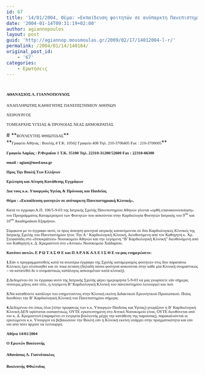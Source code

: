 ```yaml
---
id: 67
title: '14/01/2004, Θέμα: «Εκπαίδευση φοιτητών σε ανύπαρκτη Πανεπιστημιακή Κλινική».'
date: '2004-01-14T09:31:19+02:00'
author: agiannopoulos
layout: post
guid: 'http://agiannop.mousmoulas.gr/2009/02/17/14012004-l-r/'
permalink: /2004/01/14/140104/
original_post_id:
    - '67'
categories:
    - Ερωτήσεις
---
```


# **<span style="font-size:8pt;font-family:Tahoma;">ΑΘΑΝΑΣΙΟΣ Λ. ΓΙΑΝΝΟΠΟΥΛΟΣ<span> </span><span> </span></span>**

<span style="font-size:8pt;font-family:Tahoma;">ΑΝΑΠΛΗΡΩΤΗΣ ΚΑΘΗΓΗΤΗΣ ΠΑΝΕΠΙΣΤΗΜΙΟΥ ΑΘΗΝΩΝ</span>

<span style="font-size:8pt;font-family:Tahoma;">ΧΕΙΡΟΥΡΓΟΣ</span>

<span style="font-size:8pt;font-family:Tahoma;">ΤΟΜΕΑΡΧΗΣ ΥΓΕΙΑΣ &amp; ΠΡΟΝΟΙΑΣ ΝΕΑΣ ΔΗΜΟΚΡΑΤΙΑΣ</span>

<div style="padding:0 0 1pt;border:medium medium 1pt none none solid -moz-use-text-color -moz-use-text-color windowtext;"># **<span style="font-size:8pt;font-family:Tahoma;">ΒΟΥΛΕΥΤΗΣ ΦΘΙΩΤΙΔΑΣ</span>**

</div>**<span style="font-size:8pt;font-family:Tahoma;">Γραφείο Αθήνας : Βουλής 4 Τ.Κ. 10562 Γραφείο 408 Τηλ. 210-3706405 Fax : 210-3706005</span>**

**<span style="font-size:8pt;font-family:Tahoma;">Γραφείο Λαμίας : Ρ.Φεραίου 1 Τ.Κ. 35100 Τηλ. 22310-31200/52600 </span><span style="font-size:8pt;font-family:Tahoma;">Fax</span><span style="font-size:8pt;font-family:Tahoma;"> : 22310-66300</span>**

**<span style="font-size:8pt;font-family:Tahoma;">email</span><span style="font-size:8pt;font-family:Tahoma;"> : </span><span style="font-size:8pt;font-family:Tahoma;">agian</span><span style="font-size:8pt;font-family:Tahoma;">@</span><span style="font-size:8pt;font-family:Tahoma;">med</span><span style="font-size:8pt;font-family:Tahoma;">.</span><span style="font-size:8pt;font-family:Tahoma;">uoa</span><span style="font-size:8pt;font-family:Tahoma;">.</span><span style="font-size:8pt;font-family:Tahoma;">gr</span><span style="font-size:8pt;font-family:Tahoma;"> </span>**

**<span style="font-size:8pt;font-family:Tahoma;"> </span>**

**<span style="font-size:8pt;font-family:Tahoma;">Προς Την Βουλή Των Ελλήνων</span>**

**<span style="font-size:8pt;font-family:Tahoma;">Ερώτηση και Αίτηση Κατάθεσης Εγγράφων</span>**

**<span style="font-size:8pt;font-family:Tahoma;">Δια τους κ.κ. Υπουργούς Υγείας &amp; Πρόνοιας και Παιδείας</span>**

**<span style="font-size:8pt;font-family:Tahoma;"> </span>**

**<span style="font-size:8pt;font-family:Tahoma;">Θέμα : «Εκπαίδευση φοιτητών σε ανύπαρκτη Πανεπιστημιακή Κλινική».</span>**

<span style="font-size:8pt;font-family:Tahoma;">Κατά το έγγραφο Α.Π. 106/5-9-03 της Ιατρικής Σχολής Πανεπιστημίου Αθηνών γίνεται «ορθή επανακοινοποίηση» του Προγράμματος Καταμερισμού των Φοιτητών που ασκούνται στην Καρδιολογία Φοιτητών Ιατρικής του 9<sup>ου</sup> και 10<sup>ου</sup> Ακαδημαϊκού Εξαμήνου.</span>

<span style="font-size:8pt;font-family:Tahoma;">Σύμφωνα με το έγγραφο αυτό, οι προς άσκηση φοιτηταί ιατρικής κατανέμονται σε δύο Καρδιολογικές Κλινικές της Ιατρικής Σχολής του Πανεπιστημίου ήτοι: Την Α ‘ Καρδιολογική Κλινική, διευθυνόμενη από τον Καθηγητή κ. Χρ. Στεφανάδη στο «Ιπποκράτειο» Νοσοκομείο Αθηνών και την λεγόμενη “Β’ Καρδιολογική Κλινική” διευθυνόμενη από τον Καθηγητή κ. Δ. Κρεμαστινό στο «Αττικό» Νοσοκομείο Χαϊδαρίου. </span><span style="font-size:8pt;font-family:Tahoma;"></span>

**<span style="font-size:8pt;font-family:Tahoma;">Κατόπιν αυτών, Ε Ρ Ω Τ Α Σ Θ Ε και Π Α Ρ Α Κ Α Λ Ε Ι Σ Θ Ε να μας ενημερώσετε:<span> </span></span>**

**<span style="font-size:8pt;font-family:Tahoma;">1.</span>**<span style="font-size:8pt;font-family:Tahoma;">Εάν ο προγραμματισθείς κατά τα ανωτέρω έγγραφο της Σχολής καταμερισμός φοιτητών στις δύο παραπάνω Κλινικές έχει υλοποιηθεί και σε ποια έκταση (δηλαδή πόσοι φοιτηταί ασκούνται στην κάθε μία Κλινική ονομαστικώς – να κατατεθεί δε ο ονομαστικώς κατάλογος ασκουμένων κατά κλινική).</span>

**<span style="font-size:8pt;font-family:Tahoma;">2.</span>**<span style="font-size:8pt;font-family:Tahoma;">Δεδομένου ότι το έγγραφο αυτό της Ιατρικής Σχολής φέρει ημερομηνία 5-9-03 να μας γνωρίσετε εάν σήμερα, τέσσερις μήνες από τότε, η λεγόμενη Β’ Καρδιολογική Κλινική του πανεπιστημίου λειτουργεί και πού. </span>

**<span style="font-size:8pt;font-family:Tahoma;">3.</span>**<span style="font-size:8pt;font-family:Tahoma;">Να καταθέσετε κατάλογο του υπηρετούντος στην Κλινική εκείνη Διδακτικού Ερευνητικού Προσωπικού. Ποίος διευθύνει την Β’ Καρδιολογική Κλινική του Πανεπιστημίου σήμερα; </span>

**<span style="font-size:8pt;font-family:Tahoma;">4.</span>**<span style="font-size:8pt;font-family:Tahoma;">Δεδομένου ότι όπως όλοι (πλην προφανώς των κ.κ. Υπουργών Παιδείας και Υγείας) γνωρίζουν η Β’ Καρδιολογική Κλινική ΔΕΝ υφίσταται ουσιαστικώς, ΟΥΤΕ εγκατεστημένη στο Αττικό Νοσοκομείο είναι, ΟΥΤΕ διευθύνεται από τον κ. Δ. Κρεμαστινό (παραμένει εν ενεργεία βουλευτής μέχρι την κατάθεση της παρούσας), παρακαλoύνται οι ερωτώμενοι κ.κ. Υπουργοί να βεβαιώσουν την Βουλή εάν η Κλινική εκείνη υπάρχει στην πραγματικότητα και εάν ναι από πότε άρχισε να λειτουργεί.</span>

**<span style="font-size:8pt;font-family:Tahoma;">A</span><span style="font-size:8pt;font-family:Tahoma;">θήνα </span><span style="font-size:8pt;font-family:Tahoma;">14/01/2004</span><span style="font-size:8pt;font-family:Tahoma;"></span>**

**<span style="font-size:8pt;font-family:Tahoma;">Ο Ερωτών Βουλευτής</span>**

#### <span style="font-size:8pt;font-family:Tahoma;">Αθανάσιος Λ. Γιαννόπουλος</span>**<span style="font-size:8pt;font-family:Tahoma;"></span>**

#### **<span style="font-size:8pt;font-family:Tahoma;">Βουλευτής Φθιώτιδας</span>**